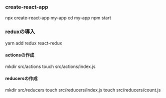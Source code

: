 ### create-react-app
npx create-react-app my-app
cd my-app
npm start


### reduxの導入
yarn add redux react-redux

#### actionsの作成
mkdir src/actions
touch src/actions/index.js

#### reducersの作成
mkdir src/reducers
touch src/reducers/index.js
touch src/reducers/count.js
